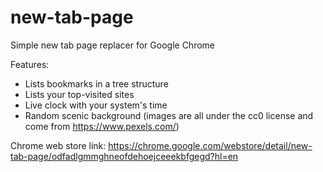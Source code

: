 # new-tab-page
Simple new tab page replacer for Google Chrome

Features:
- Lists bookmarks in a tree structure
- Lists your top-visited sites
- Live clock with your system's time
- Random scenic background (images are all under the cc0 license and come from https://www.pexels.com/)

Chrome web store link: https://chrome.google.com/webstore/detail/new-tab-page/odfadlgmmghneofdehoejceeekbfgegd?hl=en
